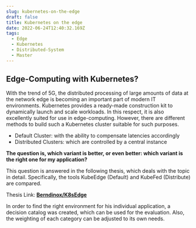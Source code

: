 ```yaml
---
slug: kubernetes-on-the-edge
draft: false
title: Kubernetes on the edge
date: 2022-06-24T12:40:32.169Z
tags:
  - Edge
  - Kubernetes
  - Distributed-System
  - Master
---
```


## Edge-Computing with Kubernetes?

With the trend of 5G, the distributed processing of large amounts of data at the network edge is becoming an important part of modern IT environments. Kubernetes provides a ready-made construction kit to dynamically launch and scale workloads. In this respect, it is also excellently suited for use in edge-computing. However, there are different methods to build such a Kubernetes cluster suitable for such purposes.

- Default Cluster: with the ability to compensate latencies accordingly
- Distributed Clusters: which are controlled by a central instance

**The question is, which variant is better, or even better: which variant is the right one for my application?**

This question is answered in the following thesis, which deals with the topic in detail. Specifically, the tools KubeEdge (Default) and KubeFed (Distribute) are compared.

Thesis Link: **[Berndinox/K8sEdge](https://github.com/Berndinox/K8sEdge/blob/main/MCS_K8sEdge_Bernd_KLAUS.pdf)**

In order to find the right environment for his individual application, a decision catalog was created, which can be used for the evaluation. Also, the weighting of each category can be adjusted to its own needs.


